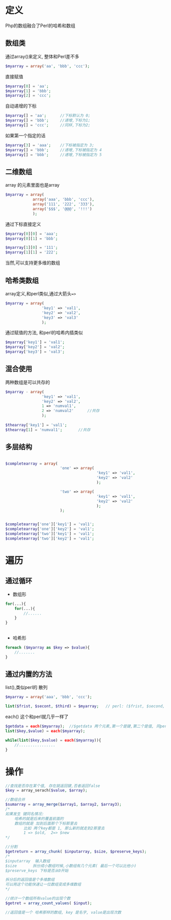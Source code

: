 # 定义

Php的数组融合了Perl的哈希和数组

## 数组类

通过array()来定义, 整体和Perl差不多

```php
$myarray = array('aa', 'bbb', 'ccc');
```

直接赋值

```php
$myarray[0] = 'aa';
$myarray[1] = 'bbb';
$myarray[2] = 'ccc';
```

自动递增的下标

```php
$myarray[] = 'aa';      //下标默认为 0;
$myarray[] = 'bbb';     //递增,下标为1;
$myarray[] = 'ccc';     //同样,下标为2;
```

如果第一个指定的话
```php
$myarray[3] = 'aaa';    //下标被指定为 3;
$myarray[] = 'bbb';     //递增,下标被指定为 4
$myarray[] = 'bbb';     //递增,下标被指定为 5
```

## 二维数组

array 的元素里面也是array

```php
$myarray = array(
            array('aaa', 'bbb', 'ccc'),
            array('111', '222', '333'),
            array('$$$', '@@@', '!!!')
            );
```

通过下标直接定义

```php
$myarray[0][0] = 'aaa';
$myarray[0][1] = 'bbb';

$myarray[1][0] = '111';
$myarray[1][1] = '222';
```

当然,可以支持更多维的数组

## 哈希类数组

array定义,和perl类似,通过大箭头`=>`

```php
$myarray = array(
                'key1' => 'val1',
                'key2' => 'val2',
                'key3' => 'val3'
                );
```

通过赋值的方法, 和perl的哈希内插类似

```php
$myarray['key1'] = 'val1';
$myarray['key2'] = 'val2';
$myarray['key3'] = 'val3';
```

## 混合使用

两种数组是可以共存的

```php
$myarray - array(
                'key1' => 'val1',
                'key2' => 'val2',
                1 => 'numval1',
                2 => 'numval2'      //共存
                );
                
$thearray['key1'] = 'val1';
$thearray[1] = 'numval1';       //共存
```

## 多层结构

```php

$completearray = array(
                        'one' => array(
                                        'key1' => 'val1',
                                        'key2' => 'val2'
                                        );

                        'two' => array(
                                        'key1' => 'val1',
                                        'key2' => 'val2'
                                        );
                        );


$completearray['one']['key1'] = 'val1';
$completearray['one']['key2'] = 'val1';
$completearray['two']['key1'] = 'val1';
$completearray['two']['key2'] = 'val1';
```

# 遍历

## 通过循环
* 数组形
```php
for(...){
    for(...){
        //......
    }
}
    
```

* 哈希形

```php
foreach ($myarray as $key => $value){
    //.......
}
```

## 通过内置的方法

list(),类似perl的 散列

```php
$myarray = array('aaa', 'bbb', 'ccc');

list($frist, $secont, $third) = $myarray;   // perl: ($frist, $second, $third) = @myarray
```

each() 这个和perl就几乎一样了

```php
$getdata = each($myarray);  //$getdata 两个元素,第一个是键,第二个是值, 同perl,里面有个迭代器,每次操作都会往后移动一位
list($key,$value) = each($myarray);
```

```php
while(list($key,$value) = each($myarray)){
    //................
}
```

# 操作

```php
//查找是否存在某个值, 存在就返回键,否者返回false
$key = array_serach($value, $array);
```

```php
//数组合并
$sumarray = array_merge($array1, $array2, $array3);
/*
如果发生 键同名情况:
    哈希的就是后来的覆盖前面的
    数组的就是 加到后面那个下标那里去
        比如 两个key都是 1, 那么新的就走到2那里去
        1 => $old,  2=> $new
*/
```

```php
//分割
$getreturn = array_chunk( $inputarray, $size, $preserve_keys);
/*
$inputarray  输入数组
$size       拆分成小数组时候,小数组有几个元素( 最后一个可以比他小)
$preserve_keys 下标是否从0开始

拆分后的返回值是个多维数组
可以用这个功能快速让一位数组变成多维数组
*/
```

```php
//统计一个数组所有value的出现个数
$getret = array_count_values( $input);

//返回值是一个 哈希那样的数组, key 是名字, value是出现次数

```

```php

```
